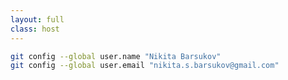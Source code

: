 ```yaml
---
layout: full
class: host
---
```


```bash
git config --global user.name "Nikita Barsukov"
git config --global user.email "nikita.s.barsukov@gmail.com"
```

<style>
    .host {
        display: flex;
        align-items: center;
        justify-content: center;
    }

    .host code {
        font-size: 1.5rem;
    }
</style>
